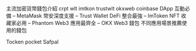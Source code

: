 主流加密貨幣錢包介紹 crpt wlt  imtkon trustwlt  okxweb coinbase
DApp 互動必備 – MetaMask
幣安深度支援 – Trust Wallet
DeFi 整合最強 – ImToken
NFT 收藏家必用 – Phantom
Web3 應用最齊全 – OKX Web3 錢包
不同應用場景推薦使用的錢包


Tocken pocket
Safpal

